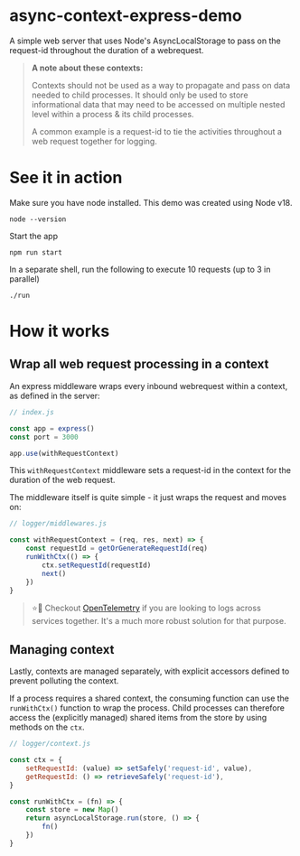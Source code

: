 # async-context-express-demo

A simple web server that uses Node's AsyncLocalStorage to pass on the request-id throughout the duration of a webrequest.

> **A note about these contexts:**
>
> Contexts should not be used as a way to propagate and pass on data needed to child processes. It should only be used to store informational data that may need to be accessed on multiple nested level within a process & its child processes. 
>
> A common example is a request-id to tie the activities throughout a web request together for logging.

# See it in action

Make sure you have node installed. This demo was created using Node v18.

```
node --version
```

Start the app

```
npm run start
```

In a separate shell, run the following to execute 10 requests (up to 3 in parallel)

```
./run
```

# How it works

## Wrap all web request processing in a context

An express middleware wraps every inbound webrequest within a context, as defined in the server:

```js
// index.js

const app = express()
const port = 3000

app.use(withRequestContext)
```

This `withRequestContext` middleware sets a request-id in the context for the duration of the web request.

The middleware itself is quite simple - it just wraps the request and moves on:

```js
// logger/middlewares.js

const withRequestContext = (req, res, next) => {
    const requestId = getOrGenerateRequestId(req)
    runWithCtx(() => {
        ctx.setRequestId(requestId)
        next()
    })
}
```

> ⭐️💫 Checkout [OpenTelemetry](https://opentelemetry.io/) if you are looking to logs across services together. It's a much more robust solution for that purpose.

## Managing context

Lastly, contexts are managed separately, with explicit accessors defined to prevent polluting the context.

If a process requires a shared context, the consuming function can use the `runWithCtx()` function to wrap the process. Child processes can therefore access the (explicitly managed) shared items from the store by using methods on the `ctx`.

```js
// logger/context.js

const ctx = {
    setRequestId: (value) => setSafely('request-id', value),
    getRequestId: () => retrieveSafely('request-id'),
}

const runWithCtx = (fn) => {
    const store = new Map()
    return asyncLocalStorage.run(store, () => {
        fn()
    })
}
```
